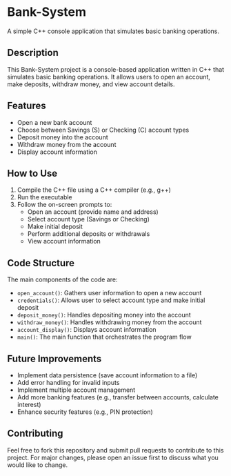 # Bank-System

A simple C++ console application that simulates basic banking operations.

## Description

This Bank-System project is a console-based application written in C++ that simulates basic banking operations. It allows users to open an account, make deposits, withdraw money, and view account details.

## Features

- Open a new bank account
- Choose between Savings (S) or Checking (C) account types
- Deposit money into the account
- Withdraw money from the account
- Display account information

## How to Use

1. Compile the C++ file using a C++ compiler (e.g., g++)
2. Run the executable
3. Follow the on-screen prompts to:
   - Open an account (provide name and address)
   - Select account type (Savings or Checking)
   - Make initial deposit
   - Perform additional deposits or withdrawals
   - View account information

## Code Structure

The main components of the code are:

- `open_account()`: Gathers user information to open a new account
- `credentials()`: Allows user to select account type and make initial deposit
- `deposit_money()`: Handles depositing money into the account
- `withdraw_money()`: Handles withdrawing money from the account
- `account_display()`: Displays account information
- `main()`: The main function that orchestrates the program flow

## Future Improvements

- Implement data persistence (save account information to a file)
- Add error handling for invalid inputs
- Implement multiple account management
- Add more banking features (e.g., transfer between accounts, calculate interest)
- Enhance security features (e.g., PIN protection)

## Contributing

Feel free to fork this repository and submit pull requests to contribute to this project. For major changes, please open an issue first to discuss what you would like to change.
